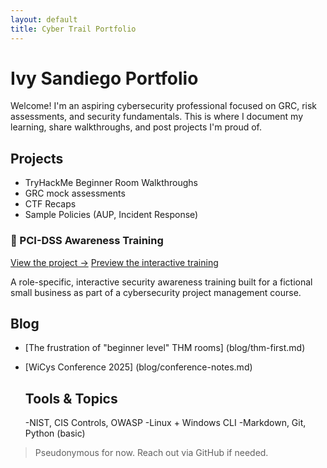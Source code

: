 ```yaml
---
layout: default
title: Cyber Trail Portfolio
---
```


# Ivy Sandiego Portfolio

Welcome! I'm an aspiring cybersecurity professional focused on GRC, risk assessments, and security fundamentals. This is where I document my learning, share walkthroughs, and post projects I'm proud of.

## Projects
- TryHackMe Beginner Room Walkthroughs
- GRC mock assessments
- CTF Recaps
- Sample Policies (AUP, Incident Response)
### 🔐 PCI-DSS Awareness Training

[View the project →](https://github.com/ivaysandiego/pci-awareness-training)
[Preview the interactive training](https://view.genially.com/67e0550f8760193b2b0d35d5)

A role-specific, interactive security awareness training built for a fictional small business as part of a cybersecurity project management course.


## Blog
- [The frustration of "beginner level" THM rooms] (blog/thm-first.md)
- [WiCys Conference 2025] (blog/conference-notes.md)

  ## Tools & Topics
  -NIST, CIS Controls, OWASP
  -Linux + Windows CLI
  -Markdown, Git, Python (basic)

> Pseudonymous for now. Reach out via GitHub if needed.
